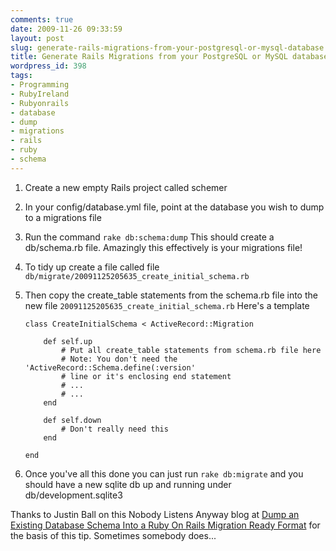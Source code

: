 ```yaml
---
comments: true
date: 2009-11-26 09:33:59
layout: post
slug: generate-rails-migrations-from-your-postgresql-or-mysql-database
title: Generate Rails Migrations from your PostgreSQL or MySQL database
wordpress_id: 398
tags:
- Programming
- RubyIreland
- Rubyonrails
- database
- dump
- migrations
- rails
- ruby
- schema
---
```


1. Create a new empty Rails project called schemer

2. In your config/database.yml file, point at the database you wish to dump to a migrations file

3. Run the command `rake db:schema:dump` This should create a db/schema.rb file. Amazingly this effectively is your migrations file!

4. To tidy up create a file called file `db/migrate/20091125205635_create_initial_schema.rb`

5. Then copy the create_table statements from the schema.rb file into the new file `20091125205635_create_initial_schema.rb` Here's a template
    
       class CreateInitialSchema < ActiveRecord::Migration
    
           def self.up
               # Put all create_table statements from schema.rb file here
               # Note: You don't need the 'ActiveRecord::Schema.define(:version'
               # line or it's enclosing end statement
               # ...
               # ...
           end
    
           def self.down
               # Don't really need this
           end
    
       end

6. Once you've all this done you can just run `rake db:migrate` and you should have a new sqlite db up and running under db/development.sqlite3

Thanks to Justin Ball on this Nobody Listens Anyway blog at [Dump an Existing Database Schema Into a Ruby On Rails Migration Ready Format](http://www.justinball.com/2008/05/09/dump-an-existing-database-schema-into-a-ruby-on-rails-migration-ready-format/) for the basis of this tip. Sometimes somebody does...

